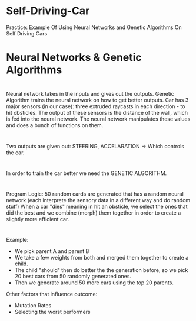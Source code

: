 # Self-Driving-Car
Practice: Example Of Using Neural Networks and Genetic Algorithms On Self Driving Cars
#
# Neural Networks & Genetic Algorithms
#
Neural network takes in the inputs and gives out the outputs. Genetic Algorithm trains the neural network on how to get better outputs.
Car has 3 major sensors (in our case): three extruded raycasts in each direction - to hit obsticles.
The output of these sensors is the distance of the wall, which is fed into the neural network.
The neural network manipulates these values and does a bunch of functions on them.
#
Two outputs are given out: STEERING, ACCELARATION -> Which controls the car.
#
In order to train the car better we need the GENETIC ALGORITHM.
#
Program Logic:
50 random cards are generated that has a random neural network (each interprete the sensory data in a different way and do random stuff)
When a car "dies" meaning in hit an obsticle, we select the ones that did the best and we combine (morph) them together in order to 
create a slightly more efficient car.
#
Example:
- We pick parent A and parent B
- We take a few weights from both and merged them together to create a child.
- The child "should" then do better the the generation before, so we pick 20 best cars from 50 randomly generated ones.
- Then we generate around 50 more cars using the top 20 parents.

Other factors that influence outcome:
- Mutation Rates
- Selecting the worst performers
